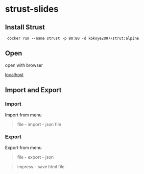 # strust-slides

## Install Strust

```
 docker run --name strust -p 80:80 -d kokoye2007/strut:alpine 
```

## Open 

open with browser

[localhost](http://localhost)

## Import and Export

### Import

Import from menu 

> file - import - json file


### Export

Export from menu

> file - export - json 

> impress - save html file

